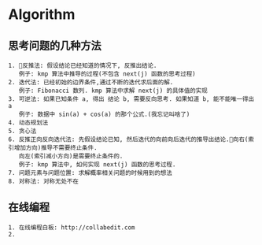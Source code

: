 # Algorithm
## 思考问题的几种方法
    1. 反推法: 假设结论已经知道的情况下, 反推出结论. 
       例子: kmp 算法中推导的过程(不包含 next(j) 函数的思考过程)
    2. 迭代法: 已经初始的边界条件,通过不断的迭代求后面的解.
       例子: Fibonacci 数列. kmp 算法中求解 next(j) 的具体值的实现
    3. 可逆法: 如果已知条件 a, 得出 结论 b, 需要反向思考. 如果知道 b, 能不能唯一得出 a
       例子: 数据中 sin(a) + cos(a) 的那个公式.(我忘记叫啥了) 
    4. 动态规划法
    5. 贪心法
    6. 反推正向反向迭代法: 先假设结论已知, 然后迭代的向前向后迭代的推导出结论.向右(索引增加方向)推导不需要终止条件.
       向左(索引减小方向)是需要终止条件的.
       例子: kmp 算法中, 如何实现 next(j) 函数的思考过程.
    7. 问题元素与问题位置: 求解概率相关问题的时候用到的想法
    8. 对称法: 对称无处不在
## 在线编程
    1. 在线编程白板: http://collabedit.com
    2. 